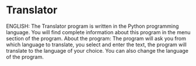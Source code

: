 # Translator
ENGLISH: The Translator program is written in the Python programming language. You will find complete information about this program in the menu section of the program. About the program: The program will ask you from which language to translate, you select and enter the text, the program will translate to the language of your choice. You can also change the language of the program.

